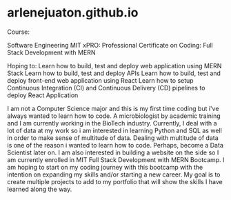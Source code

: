 # arlenejuaton.github.io

Course:

Software Engineering
  MIT xPRO: Professional Certificate on Coding: Full Stack Development with MERN
  
  Hoping to:
  Learn how to build, test and deploy web application using MERN Stack
  Learn how to build, test and deploy APIs
  Learn how to build, test and deploy front-end web application using React
  Learn how to setup Continuous Integration (CI) and Continuous Delivery (CD) pipelines to deploy React Application

  
I am not a Computer Science major and this is my first time coding but i've always wanted to learn how to code. 
A microbiologist by academic training and I am currently working in the BioTech industry. 
Currently, I deal with a lot of data at my work so i am interested in learning Python and SQL as well in order to make sense of multitude of data.
Dealing with multitude of data is one of the reason i wanted to learn how to code. Perhaps, become a Data Scientist later on.
I am also interested in building a website on the side so I am currently enrolled in MIT Full Stack Development with MERN Bootcamp. 
I am hoping to start on my coding journey with this bootcamp with the intention on expanding my skills and/or starting a new career.
My goal is to create multiple projects to add to my portfolio that will show the skills I have learned along the way.






